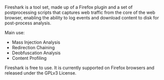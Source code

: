 Fireshark is a tool set, made up of a Firefox plugin and a set of postprocessing scripts that captures web traffic from the core of the web browser, enabling the ability to log events and download content to disk for post-process analysis.

Main use:

  * Mass Injection Analysis
  * Redirection Chaining
  * Deobfuscation Analysis
  * Content Profiling

Fireshark is free to use. It is currently supported on Firefox browsers and released under the GPLv3 License.